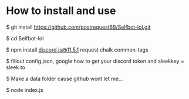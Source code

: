 # How to install and use
$ git install https://github.com/postrequest69/Selfbot-lol.git

$ cd Selfbot-lol

$ npm install discord.js@11.5.1 request chalk common-tags

$ fillout config.json, google how to get your discord token and sleekkey = sleek.to

$ Make a data folder cause github wont let me...

$ node index.js
